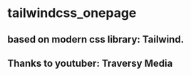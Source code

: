 # tailwindcss_onepage
## based on modern css library: Tailwind.  
## Thanks to youtuber:  Traversy Media
